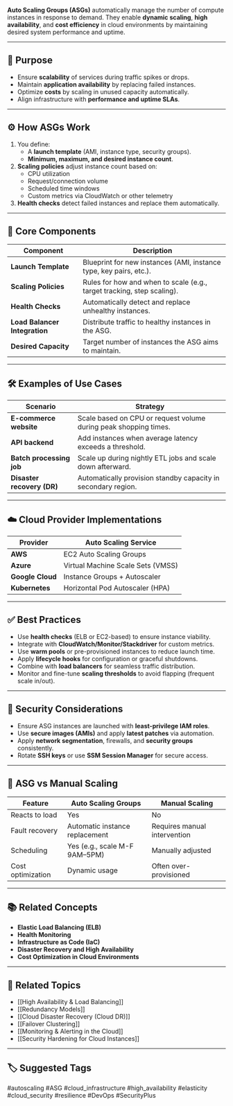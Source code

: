 **Auto Scaling Groups (ASGs)** automatically manage the number of compute instances in response to demand. They enable **dynamic scaling**, **high availability**, and **cost efficiency** in cloud environments by maintaining desired system performance and uptime.

---

## 🎯 Purpose

- Ensure **scalability** of services during traffic spikes or drops.
- Maintain **application availability** by replacing failed instances.
- Optimize **costs** by scaling in unused capacity automatically.
- Align infrastructure with **performance and uptime SLAs**.

---

## ⚙️ How ASGs Work

1. You define:
   - A **launch template** (AMI, instance type, security groups).
   - **Minimum, maximum, and desired instance count**.
2. **Scaling policies** adjust instance count based on:
   - CPU utilization
   - Request/connection volume
   - Scheduled time windows
   - Custom metrics via CloudWatch or other telemetry
3. **Health checks** detect failed instances and replace them automatically.

---

## 🧱 Core Components

| Component           | Description                                                                 |
|---------------------|-----------------------------------------------------------------------------|
| **Launch Template**  | Blueprint for new instances (AMI, instance type, key pairs, etc.).          |
| **Scaling Policies** | Rules for how and when to scale (e.g., target tracking, step scaling).      |
| **Health Checks**    | Automatically detect and replace unhealthy instances.                      |
| **Load Balancer Integration** | Distribute traffic to healthy instances in the ASG.               |
| **Desired Capacity** | Target number of instances the ASG aims to maintain.                        |

---

## 🛠 Examples of Use Cases

| Scenario                      | Strategy                                                             |
|-------------------------------|----------------------------------------------------------------------|
| **E-commerce website**         | Scale based on CPU or request volume during peak shopping times.     |
| **API backend**                | Add instances when average latency exceeds a threshold.              |
| **Batch processing job**       | Scale up during nightly ETL jobs and scale down afterward.           |
| **Disaster recovery (DR)**     | Automatically provision standby capacity in secondary region.        |

---

## ☁️ Cloud Provider Implementations

| Provider     | Auto Scaling Service                      |
|--------------|--------------------------------------------|
| **AWS**       | EC2 Auto Scaling Groups                   |
| **Azure**     | Virtual Machine Scale Sets (VMSS)         |
| **Google Cloud** | Instance Groups + Autoscaler            |
| **Kubernetes** | Horizontal Pod Autoscaler (HPA)           |

---

## ✅ Best Practices

- Use **health checks** (ELB or EC2-based) to ensure instance viability.
- Integrate with **CloudWatch/Monitor/Stackdriver** for custom metrics.
- Use **warm pools** or pre-provisioned instances to reduce launch time.
- Apply **lifecycle hooks** for configuration or graceful shutdowns.
- Combine with **load balancers** for seamless traffic distribution.
- Monitor and fine-tune **scaling thresholds** to avoid flapping (frequent scale in/out).

---

## 🔐 Security Considerations

- Ensure ASG instances are launched with **least-privilege IAM roles**.
- Use **secure images (AMIs)** and apply **latest patches** via automation.
- Apply **network segmentation**, firewalls, and **security groups** consistently.
- Rotate **SSH keys** or use **SSM Session Manager** for secure access.

---

## 🧠 ASG vs Manual Scaling

| Feature            | Auto Scaling Groups            | Manual Scaling                    |
|--------------------|--------------------------------|-----------------------------------|
| Reacts to load     | Yes                            | No                                |
| Fault recovery     | Automatic instance replacement | Requires manual intervention      |
| Scheduling         | Yes (e.g., scale M-F 9AM–5PM)  | Manually adjusted                 |
| Cost optimization  | Dynamic usage                  | Often over-provisioned            |

---

## 📚 Related Concepts

- **Elastic Load Balancing (ELB)**
- **Health Monitoring**
- **Infrastructure as Code (IaC)**
- **Disaster Recovery and High Availability**
- **Cost Optimization in Cloud Environments**

---

## 🧩 Related Topics

- [[High Availability & Load Balancing]]
- [[Redundancy Models]]
- [[Cloud Disaster Recovery (Cloud DR)]]
- [[Failover Clustering]]
- [[Monitoring & Alerting in the Cloud]]
- [[Security Hardening for Cloud Instances]]

---

## 🏷 Suggested Tags

#autoscaling #ASG #cloud_infrastructure #high_availability #elasticity #cloud_security #resilience #DevOps #SecurityPlus
